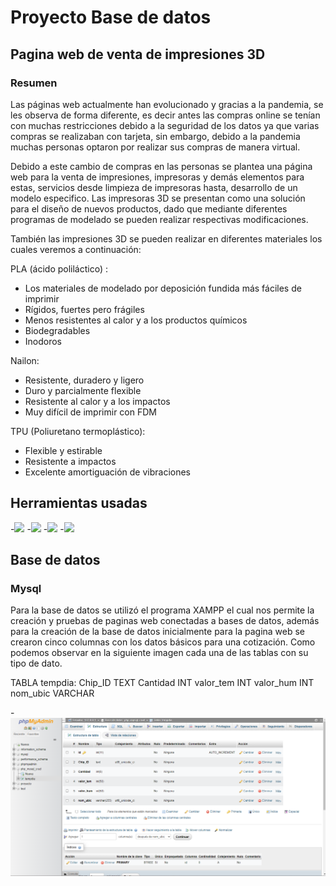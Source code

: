 # Proyecto Base de datos
## Pagina web de venta de impresiones 3D 
### Resumen

Las páginas web actualmente han evolucionado y gracias a la pandemia, se les observa de forma diferente, es decir antes las compras online se tenían con muchas restricciones debido a la seguridad de los datos ya que varias compras se realizaban con tarjeta, sin embargo, debido a la pandemia muchas personas optaron por realizar sus compras de manera virtual. 

Debido a este cambio de compras en las personas se plantea una página web para la venta de impresiones, impresoras y demás elementos para estas, servicios desde limpieza de impresoras hasta, desarrollo de un modelo especifico. Las impresoras 3D se presentan como una solución para el diseño de nuevos productos, dado que mediante diferentes programas de modelado se pueden realizar respectivas modificaciones.

También las impresiones 3D se pueden realizar en diferentes materiales los cuales veremos a continuación: 

PLA (ácido poliláctico) : 

* Los materiales de modelado por deposición fundida más fáciles de imprimir
* Rígidos, fuertes pero frágiles
* Menos resistentes al calor y a los productos químicos
* Biodegradables
* Inodoros

Nailon: 

* Resistente, duradero y ligero
* Duro y parcialmente flexible
* Resistente al calor y a los impactos
* Muy difícil de imprimir con FDM

TPU (Poliuretano termoplástico):

* Flexible y estirable
* Resistente a impactos
* Excelente amortiguación de vibraciones

## Herramientas usadas 
-![](https://static.vecteezy.com/system/resources/previews/012/817/703/original/html5-css3-js-icon-set-web-development-logo-icon-set-of-html-css-and-javascript-programming-symbol-free-vector.jpg)
-![](https://blog.facialix.com/wp-content/uploads/2021/03/php-curso-facialix-2.jpg)
-![](https://www.educative.io/v2api/editorpage/6575689680551936/image/4670199253958656)
-![](https://pic.clubic.com/v1/images/1954128/raw.webp?fit=max&width=1200&hash=65f3bda62b4feaa77a9a8f06859127a5e72b4826)

## Base de datos 
### Mysql 

Para la base de datos se utilizó el programa XAMPP el cual nos permite la creación y pruebas de paginas web conectadas a bases de datos, además para la creación de la base de datos inicialmente para la pagina web se crearon cinco columnas con los datos básicos para una cotización. Como podemos observar en la siguiente imagen cada una de las tablas con su tipo de dato.

TABLA tempdia: Chip_ID TEXT Cantidad INT valor_tem INT valor_hum INT nom_ubic VARCHAR 

-![](https://github.com/Nicoll-L/Proyecto-Base-de-datos/blob/main/BASE_DATOS.png)


